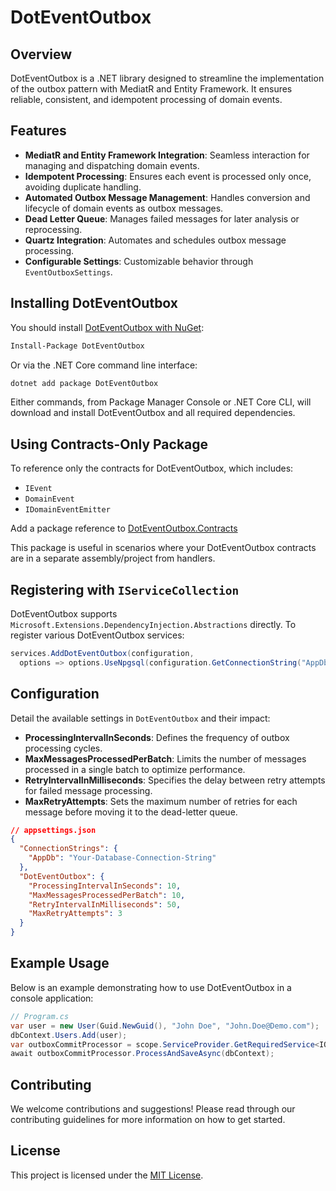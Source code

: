 # DotEventOutbox

## Overview

DotEventOutbox is a .NET library designed to streamline the implementation of the outbox pattern with MediatR and Entity Framework. It ensures reliable, consistent, and idempotent processing of domain events.

## Features

- **MediatR and Entity Framework Integration**: Seamless interaction for managing and dispatching domain events.
- **Idempotent Processing**: Ensures each event is processed only once, avoiding duplicate handling.
- **Automated Outbox Message Management**: Handles conversion and lifecycle of domain events as outbox messages.
- **Dead Letter Queue**: Manages failed messages for later analysis or reprocessing.
- **Quartz Integration**: Automates and schedules outbox message processing.
- **Configurable Settings**: Customizable behavior through `EventOutboxSettings`.

## Installing DotEventOutbox

You should install [DotEventOutbox with NuGet](https://www.nuget.org/packages/DotEventOutbox):

```bash
Install-Package DotEventOutbox
```

Or via the .NET Core command line interface:

```bash
dotnet add package DotEventOutbox
```

Either commands, from Package Manager Console or .NET Core CLI, will download and install DotEventOutbox and all required dependencies.

## Using Contracts-Only Package

To reference only the contracts for DotEventOutbox, which includes:

- `IEvent`
- `DomainEvent`
- `IDomainEventEmitter`

Add a package reference to [DotEventOutbox.Contracts](https://www.nuget.org/packages/DotEventOutbox.Contracts)

This package is useful in scenarios where your DotEventOutbox contracts are in a separate assembly/project from handlers.

## Registering with `IServiceCollection`

DotEventOutbox supports `Microsoft.Extensions.DependencyInjection.Abstractions` directly. To register various DotEventOutbox services:

```csharp
services.AddDotEventOutbox(configuration,
  options => options.UseNpgsql(configuration.GetConnectionString("AppDb")));
```

## Configuration

Detail the available settings in `DotEventOutbox` and their impact:

- **ProcessingIntervalInSeconds**: Defines the frequency of outbox processing cycles.
- **MaxMessagesProcessedPerBatch**: Limits the number of messages processed in a single batch to optimize performance.
- **RetryIntervalInMilliseconds**: Specifies the delay between retry attempts for failed message processing.
- **MaxRetryAttempts**: Sets the maximum number of retries for each message before moving it to the dead-letter queue.

```json
// appsettings.json
{
  "ConnectionStrings": {
    "AppDb": "Your-Database-Connection-String"
  },
  "DotEventOutbox": {
    "ProcessingIntervalInSeconds": 10,
    "MaxMessagesProcessedPerBatch": 10,
    "RetryIntervalInMilliseconds": 50,
    "MaxRetryAttempts": 3
  }
}
```

## Example Usage

Below is an example demonstrating how to use DotEventOutbox in a console application:

```csharp
// Program.cs
var user = new User(Guid.NewGuid(), "John Doe", "John.Doe@Demo.com");
dbContext.Users.Add(user);
var outboxCommitProcessor = scope.ServiceProvider.GetRequiredService<IOutboxCommitProcessor>();
await outboxCommitProcessor.ProcessAndSaveAsync(dbContext);
```

## Contributing

We welcome contributions and suggestions! Please read through our contributing guidelines for more information on how to get started.

## License

This project is licensed under the [MIT License](LICENSE.md).
